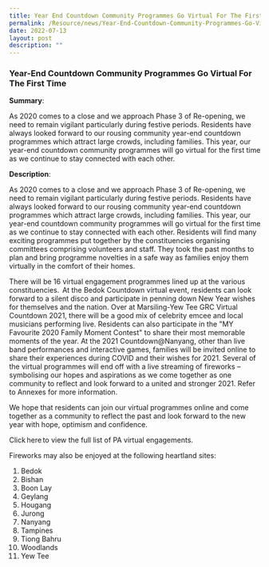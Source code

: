 ```yaml
---
title: Year End Countdown Community Programmes Go Virtual For The First Time
permalink: /Resource/news/Year-End-Countdown-Community-Programmes-Go-Virtual-For-The-First-Time
date: 2022-07-13
layout: post
description: ""
---
```

### Year-End Countdown Community Programmes Go Virtual For The First Time 


**Summary**: 

As 2020 comes to a close and we approach Phase 3 of Re-opening, we need to remain vigilant particularly during festive periods. Residents have always looked forward to our rousing community year-end countdown programmes which attract large crowds, including families. This year, our year-end countdown community programmes will go virtual for the first time as we continue to stay connected with each other.  

**Description**: 

As 2020 comes to a close and we approach Phase 3 of Re-opening, we need to remain vigilant particularly during festive periods. Residents have always looked forward to our rousing community year-end countdown programmes which attract large crowds, including families. This year, our year-end countdown community programmes will go virtual for the first time as we continue to stay connected with each other. Residents will find many exciting programmes put together by the constituencies organising committees comprising volunteers and staff. They took the past months to plan and bring programme novelties in a safe way as families enjoy them virtually in the comfort of their homes. 
 
There will be 16 virtual engagement programmes lined up at the various constituencies.  At the Bedok Countdown virtual event, residents can look forward to a silent disco and participate in penning down New Year wishes for themselves and the nation. Over at Marsiling-Yew Tee GRC Virtual Countdown 2021, there will be a good mix of celebrity emcee and local musicians performing live. Residents can also participate in the "MY Favourite 2020 Family Moment Contest" to share their most memorable moments of the year. At the 2021 Countdown@Nanyang, other than live band performances and interactive games, families will be invited online to share their experiences during COVID and their wishes for 2021. Several of the virtual programmes will end off with a live streaming of fireworks – symbolising our hopes and aspirations as we come together as one community to reflect and look forward to a united and stronger 2021. Refer to Annexes for more information.  
 
We hope that residents can join our virtual programmes online and come together as a community to reflect the past and look forward to the new year with hope, optimism and confidence.  
 
Click here to view the full list of PA virtual engagements. 
 
Fireworks may also be enjoyed at the following heartland sites: 
 
1. Bedok 
2. Bishan 
3. Boon Lay 
4. Geylang 
5. Hougang 
6. Jurong 
7. Nanyang 
8. Tampines 
9. Tiong Bahru 
10. Woodlands 
11. Yew Tee 